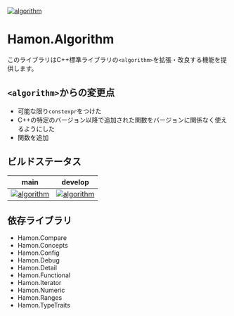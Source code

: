 ﻿[![algorithm](https://github.com/shibainuudon/HamonCore/actions/workflows/algorithm.yml/badge.svg)](https://github.com/shibainuudon/HamonCore/actions/workflows/algorithm.yml)

# Hamon.Algorithm

このライブラリはC++標準ライブラリの`<algorithm>`を拡張・改良する機能を提供します。

## `<algorithm>`からの変更点

* 可能な限り`constexpr`をつけた
* C++の特定のバージョン以降で追加された関数をバージョンに関係なく使えるようにした
* 関数を追加

## ビルドステータス

| main | develop |
| ---- | ------- |
|[![algorithm](https://github.com/shibainuudon/HamonCore/actions/workflows/algorithm.yml/badge.svg?branch=main)](https://github.com/shibainuudon/HamonCore/actions/workflows/algorithm.yml)|[![algorithm](https://github.com/shibainuudon/HamonCore/actions/workflows/algorithm.yml/badge.svg?branch=develop)](https://github.com/shibainuudon/HamonCore/actions/workflows/algorithm.yml)|

## 依存ライブラリ

* Hamon.Compare
* Hamon.Concepts
* Hamon.Config
* Hamon.Debug
* Hamon.Detail
* Hamon.Functional
* Hamon.Iterator
* Hamon.Numeric
* Hamon.Ranges
* Hamon.TypeTraits
